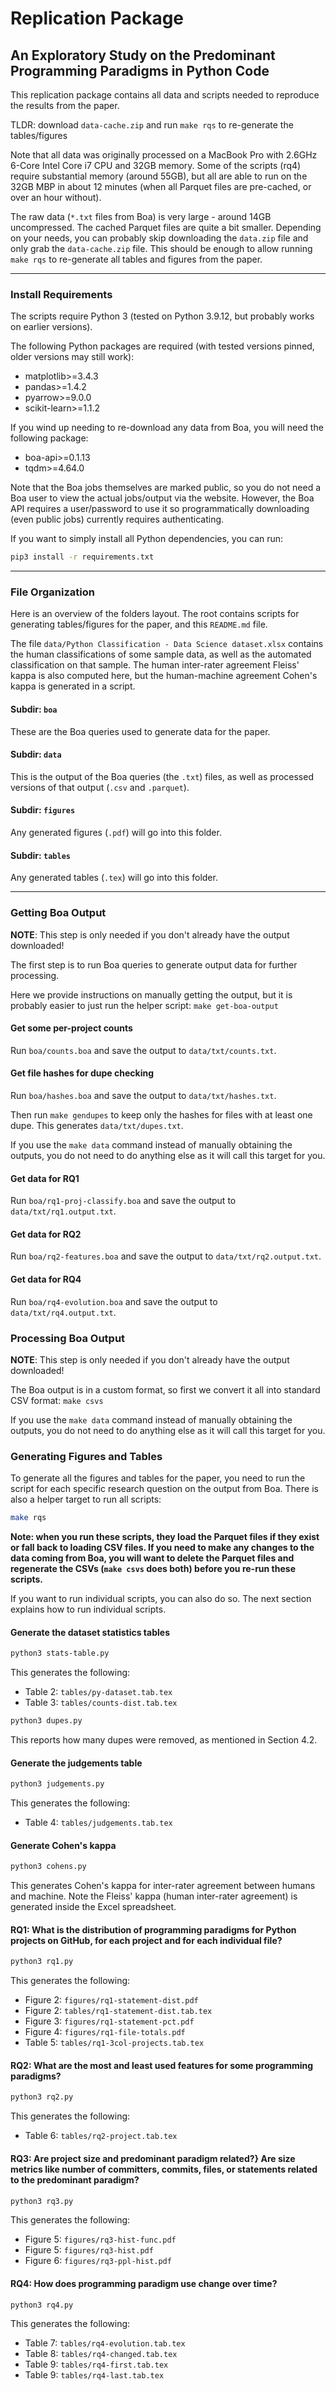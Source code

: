 # Replication Package
## An Exploratory Study on the Predominant Programming Paradigms in Python Code

This replication package contains all data and scripts needed to reproduce the results from the paper.

TLDR: download `data-cache.zip` and run `make rqs` to re-generate the tables/figures

Note that all data was originally processed on a MacBook Pro with 2.6GHz 6-Core Intel Core i7 CPU and 32GB memory.  Some of the scripts (rq4) require substantial memory (around 55GB), but all are able to run on the 32GB MBP in about 12 minutes (when all Parquet files are pre-cached, or over an hour without).

The raw data (`*.txt` files from Boa) is very large - around 14GB uncompressed.  The cached Parquet files are quite a bit smaller.  Depending on your needs, you can probably skip downloading the `data.zip` file and only grab the `data-cache.zip` file.  This should be enough to allow running `make rqs` to re-generate all tables and figures from the paper.

------------------------------------------------------

### Install Requirements

The scripts require Python 3 (tested on Python 3.9.12, but probably works on earlier versions).

The following Python packages are required (with tested versions pinned, older versions may still work):

- matplotlib>=3.4.3
- pandas>=1.4.2
- pyarrow>=9.0.0
- scikit-learn>=1.1.2

If you wind up needing to re-download any data from Boa, you will need the following package:

- boa-api>=0.1.13
- tqdm>=4.64.0

Note that the Boa jobs themselves are marked public, so you do not need a Boa user to view the actual jobs/output via the website.  However, the Boa API requires a user/password to use it so programmatically downloading (even public jobs) currently requires authenticating.

If you want to simply install all Python dependencies, you can run:

```sh
pip3 install -r requirements.txt
```

------------------------------------------------------

### File Organization

Here is an overview of the folders layout.  The root contains scripts for generating tables/figures for the paper, and this `README.md` file.

The file `data/Python Classification - Data Science dataset.xlsx` contains the human classifications of some sample data, as well as the automated classification on that sample. The human inter-rater agreement Fleiss' kappa is also computed here, but the human-machine agreement Cohen's kappa is generated in a script.

#### Subdir: `boa`
These are the Boa queries used to generate data for the paper.

#### Subdir: `data`
This is the output of the Boa queries (the `.txt`) files, as well as processed versions of that output (`.csv` and `.parquet`).

#### Subdir: `figures`
Any generated figures (`.pdf`) will go into this folder.

#### Subdir: `tables`
Any generated tables (`.tex`) will go into this folder.

------------------------------------------------------

### Getting Boa Output

**NOTE**: This step is only needed if you don't already have the output downloaded!

The first step is to run Boa queries to generate output data for further processing.

Here we provide instructions on manually getting the output, but it is probably easier to just run the helper script: `make get-boa-output`

#### Get some per-project counts
Run `boa/counts.boa` and save the output to `data/txt/counts.txt`.

#### Get file hashes for dupe checking
Run `boa/hashes.boa` and save the output to `data/txt/hashes.txt`.

Then run `make gendupes` to keep only the hashes for files with at least one dupe.  This generates `data/txt/dupes.txt`.

If you use the `make data` command instead of manually obtaining the outputs, you do not need to do anything else as it will call this target for you.

#### Get data for RQ1
Run `boa/rq1-proj-classify.boa` and save the output to `data/txt/rq1.output.txt`.

#### Get data for RQ2
Run `boa/rq2-features.boa` and save the output to `data/txt/rq2.output.txt`.

#### Get data for RQ4
Run `boa/rq4-evolution.boa` and save the output to `data/txt/rq4.output.txt`.

### Processing Boa Output

**NOTE**: This step is only needed if you don't already have the output downloaded!

The Boa output is in a custom format, so first we convert it all into standard CSV format: `make csvs`

If you use the `make data` command instead of manually obtaining the outputs, you do not need to do anything else as it will call this target for you.

### Generating Figures and Tables

To generate all the figures and tables for the paper, you need to run the script for each specific research question on the output from Boa.  There is also a helper target to run all scripts:

```sh
make rqs
```

**Note: when you run these scripts, they load the Parquet files if they exist or fall back to loading CSV files. If you need to make any changes to the data coming from Boa, you will want to delete the Parquet files and regenerate the CSVs (`make csvs` does both) before you re-run these scripts.**

If you want to run individual scripts, you can also do so.  The next section explains how to run individual scripts.

#### Generate the dataset statistics tables

```sh
python3 stats-table.py
```

This generates the following:

- Table 2: `tables/py-dataset.tab.tex`
- Table 3: `tables/counts-dist.tab.tex`

```sh
python3 dupes.py
```

This reports how many dupes were removed, as mentioned in Section 4.2.

#### Generate the judgements table

```sh
python3 judgements.py
```

This generates the following:

- Table 4: `tables/judgements.tab.tex`

#### Generate Cohen's kappa

```sh
python3 cohens.py
```

This generates Cohen's kappa for inter-rater agreement between humans and machine.  Note the Fleiss' kappa (human inter-rater agreement) is generated inside the Excel spreadsheet.

#### RQ1: What is the distribution of programming paradigms for Python projects on GitHub, for each project and for each individual file?

```sh
python3 rq1.py
```

This generates the following:

- Figure 2: `figures/rq1-statement-dist.pdf`
- Figure 2: `tables/rq1-statement-dist.tab.tex`
- Figure 3: `figures/rq1-statement-pct.pdf`
- Figure 4: `figures/rq1-file-totals.pdf`
- Table 5: `tables/rq1-3col-projects.tab.tex`

#### RQ2: What are the most and least used features for some programming paradigms?

```sh
python3 rq2.py
```

This generates the following:

- Table 6: `tables/rq2-project.tab.tex`

#### RQ3: Are project size and predominant paradigm related?} Are size metrics like number of committers, commits, files, or statements related to the predominant paradigm?

```sh
python3 rq3.py
```

This generates the following:

- Figure 5: `figures/rq3-hist-func.pdf`
- Figure 5: `figures/rq3-hist.pdf`
- Figure 6: `figures/rq3-ppl-hist.pdf`

#### RQ4: How does programming paradigm use change over time?

```sh
python3 rq4.py
```

This generates the following:

- Table 7: `tables/rq4-evolution.tab.tex`
- Table 8: `tables/rq4-changed.tab.tex`
- Table 9: `tables/rq4-first.tab.tex`
- Table 9: `tables/rq4-last.tab.tex`

